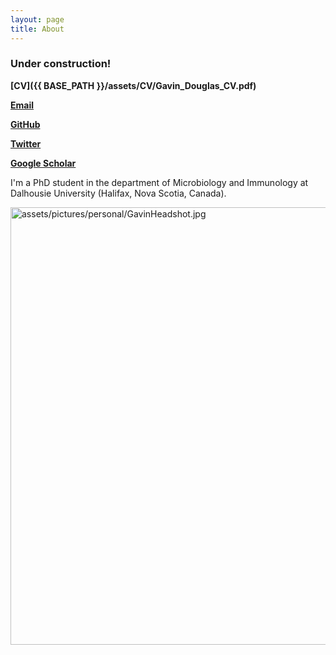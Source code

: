 ```yaml
---
layout: page
title: About
---
```

### Under construction!
  
**[CV]({{ BASE_PATH }}/assets/CV/Gavin_Douglas_CV.pdf)**  
  
**[Email](gavinmdouglas@gmail.com)**  
  
**[GitHub](https://github.com/gavinmdouglas)**  
   
**[Twitter](https://twitter.com/gavin_m_douglas)**    
  
**[Google Scholar](https://scholar.google.ca/citations?hl=en&user=EhhXPUkAAAAJ)**     
    
I'm a PhD student in the department of Microbiology and Immunology at Dalhousie University (Halifax, Nova Scotia, Canada).

<td class="left">
        <img src="{{ BASE_PATH }}/assets/pictures/personal/GavinHeadshot.jpg" alt="assets/pictures/personal/GavinHeadshot.jpg" title="GavinHeadshot" align="middle" height="700" width="600">
</td>

